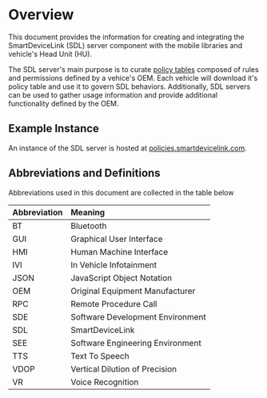 # Overview
This document provides the information for creating and integrating the SmartDeviceLink (SDL) server component with the mobile libraries and vehicle's Head Unit (HU).

The SDL server's main purpose is to curate [policy tables](../policy-table/overview) composed of rules and permissions defined by a vehice's OEM.  Each vehicle will download it's policy table and use it to govern SDL behaviors.  Additionally, SDL servers can be used to gather usage information and provide additional functionality defined by the OEM.

## Example Instance
An instance of the SDL server is hosted at <a href="http://policies.smartdevicelink.com/policy" target="_blank">policies.smartdevicelink.com</a>.

## Abbreviations and Definitions
Abbreviations used in this document are collected in the table below

| Abbreviation | Meaning     |
| :------------- | :------------- |
|BT|Bluetooth|
|GUI|Graphical User Interface|
|HMI|Human Machine Interface|
|IVI|In Vehicle Infotainment|
|JSON|JavaScript Object Notation|
|OEM|Original Equipment Manufacturer|
|RPC|Remote Procedure Call|
|SDE|Software Development Environment|
|SDL|SmartDeviceLink|
|SEE|Software Engineering Environment|
|TTS|Text To Speech|
|VDOP|Vertical Dilution of Precision|
|VR|Voice Recognition|
